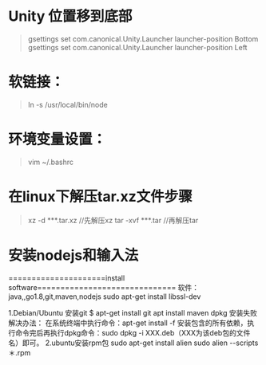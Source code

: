 # Unity 位置移到底部
> gsettings set com.canonical.Unity.Launcher launcher-position Bottom
> gsettings set com.canonical.Unity.Launcher launcher-position Left

# 软链接：
> ln -s  /usr/local/bin/node
# 环境变量设置：
> vim ~/.bashrc

# 在linux下解压tar.xz文件步骤
> xz -d ***.tar.xz  //先解压xz
> tar -xvf  ***.tar //再解压tar


# 安装nodejs和输入法
=====================install software==============================
软件：java,,go1.8,git,maven,nodejs
sudo apt-get install libssl-dev

1.Debian/Ubuntu 安装git
  $ apt-get install git
  apt install maven
  dpkg 安装失败
  解决办法：
  在系统终端中执行命令：apt-get install -f
  安装包含的所有依赖，执行命令完后再执行dpkg命令：sudo dpkg -i XXX.deb（XXX为该deb包的文件名）即可。
2.ubuntu安装rpm包
  sudo apt-get install alien
  sudo alien --scripts ＊.rpm
